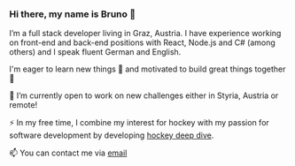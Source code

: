 ### Hi there, my name is Bruno 👋

I’m a full stack developer living in Graz, Austria. I have experience working on front-end and back-end positions with React, Node.js and C# (among others) and I speak fluent German and English.

I'm eager to learn new things 🌱 and motivated to build great things together 👯

🔭 I’m currently open to work on new challenges either in Styria, Austria or remote!

⚡ In my free time, I combine my interest for hockey with my passion for software development by developing [hockey deep dive](https://hockeydeepdive.site/).

📫 You can contact me via [email](mailto:bruno.blazeka@gmail.com?subject=Hi%20from%20GitHub)


<!--
**bblazeka/bblazeka** is a ✨ _special_ ✨ repository because its `README.md` (this file) appears on your GitHub profile.

Here are some ideas to get you started:

- 🔭 I’m currently working on ...
- 🌱 I’m currently learning ...
- 👯 I’m looking to collaborate on ...
- 🤔 I’m looking for help with ...
- 💬 Ask me about ...
- 📫 How to reach me: ...
- 😄 Pronouns: ...
- ⚡ Fun fact: ...
-->
